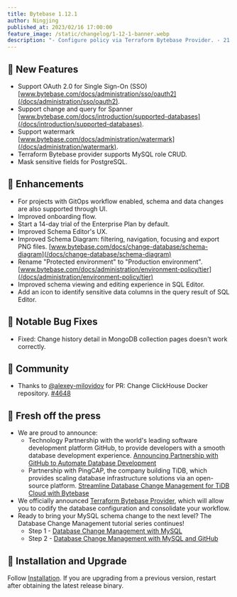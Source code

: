 ```yaml
---
title: Bytebase 1.12.1
author: Ningjing
published_at: 2023/02/16 17:00:00
feature_image: /static/changelog/1-12-1-banner.webp
description: "- Configure policy via Terraform Bytebase Provider. - 21 new SQL Review Rules for PostgreSQL. - Updated pricing plan."
---
```


## 🚀 New Features
- Support OAuth 2.0 for Single Sign-On (SSO) [www.bytebase.com/docs/administration/sso/oauth2](/docs/administration/sso/oauth2).
- Support change and query for Spanner [www.bytebase.com/docs/introduction/supported-databases](/docs/introduction/supported-databases).
- Support watermark [www.bytebase.com/docs/administration/watermark](/docs/administration/watermark).
- Terraform Bytebase provider supports MySQL role CRUD.
- Mask sensitive fields for PostgreSQL.

## 🎄 Enhancements
- For projects with GitOps workflow enabled, schema and data changes are also supported through UI.
- Improved onboarding flow.
- Start a 14-day trial of the Enterprise Plan by default.
- Improved Schema Editor's UX.
- Improved Schema Diagram: filtering, navigation, focusing and export PNG files. [www.bytebase.com/docs/change-database/schema-diagram](/docs/change-database/schema-diagram)
- Rename "Protected environment" to "Production environment". [www.bytebase.com/docs/administration/environment-policy/tier](/docs/administration/environment-policy/tier)
- Improved schema viewing and editing experience in SQL Editor.
- Add an icon to identify sensitive data columns in the query result of SQL Editor.

## 🐞 Notable Bug Fixes
- Fixed: Change history detail in MongoDB collection pages doesn't work correctly.

## 🎠 Community
- Thanks to [@alexey-milovidov](https://github.com/alexey-milovidov) for PR: Change ClickHouse Docker repository. [\#4648](https://github.com/bytebase/bytebase/pull/4648)

## 📰 Fresh off the press
- We are proud to announce:
  - Technology Partnership with the world's leading software development platform GitHub, to provide developers with a smooth database development experience. [Announcing Partnership with GitHub to Automate Database Development](/blog/bytebase-github-technology-partner)
  - Partnership with PingCAP, the company building TiDB, which provides scaling database infrastructure solutions via an open-source platform. [Streamline Database Change Management for TiDB Cloud with Bytebase](/blog/streamline-database-change-management-for-tidb-cloud-with-bytebase)
- We officially announced [Terraform Bytebase Provider](/blog/introducing-terraform-bytebase-provider), which will allow you to codify the database configuration and consolidate your workflow. 
- Ready to bring your MySQL schema change to the next level? The Database Change Management tutorial series continues!
  - Step 1 - [Database Change Management with MySQL](/blog/database-change-management-with-mysql)
  - Step 2 - [Database Change Management with MySQL and GitHub](/blog/database-change-management-with-mysql-and-github)

## 📕 Installation and Upgrade
Follow [Installation](/docs/get-started/install/overview). If you are upgrading from a previous version, restart after obtaining the latest release binary.
